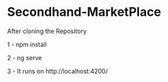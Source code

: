 # Secondhand-MarketPlace


After cloning the Repository 

1 - npm install

2 - ng serve 

3 - It runs on http://localhost:4200/


